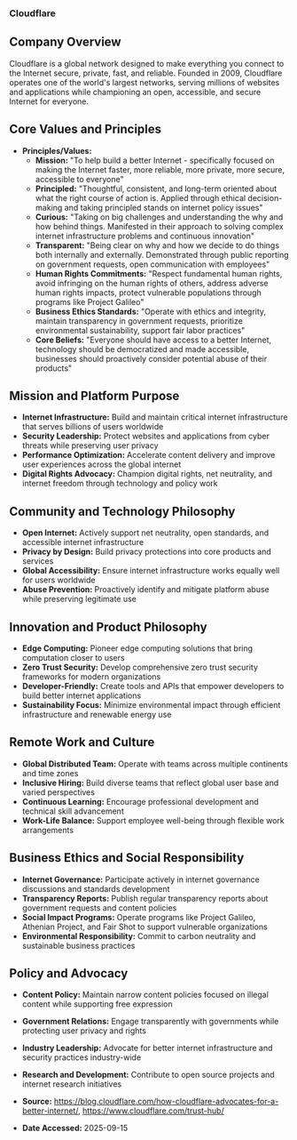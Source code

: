 ### Cloudflare

## Company Overview
Cloudflare is a global network designed to make everything you connect to the Internet secure, private, fast, and reliable. Founded in 2009, Cloudflare operates one of the world's largest networks, serving millions of websites and applications while championing an open, accessible, and secure Internet for everyone.

## Core Values and Principles

- **Principles/Values:**
  - **Mission:** "To help build a better Internet - specifically focused on making the Internet faster, more reliable, more private, more secure, accessible to everyone"
  - **Principled:** "Thoughtful, consistent, and long-term oriented about what the right course of action is. Applied through ethical decision-making and taking principled stands on internet policy issues"
  - **Curious:** "Taking on big challenges and understanding the why and how behind things. Manifested in their approach to solving complex internet infrastructure problems and continuous innovation"
  - **Transparent:** "Being clear on why and how we decide to do things both internally and externally. Demonstrated through public reporting on government requests, open communication with employees"
  - **Human Rights Commitments:** "Respect fundamental human rights, avoid infringing on the human rights of others, address adverse human rights impacts, protect vulnerable populations through programs like Project Galileo"
  - **Business Ethics Standards:** "Operate with ethics and integrity, maintain transparency in government requests, prioritize environmental sustainability, support fair labor practices"
  - **Core Beliefs:** "Everyone should have access to a better Internet, technology should be democratized and made accessible, businesses should proactively consider potential abuse of their products"

## Mission and Platform Purpose

- **Internet Infrastructure:** Build and maintain critical internet infrastructure that serves billions of users worldwide
- **Security Leadership:** Protect websites and applications from cyber threats while preserving user privacy
- **Performance Optimization:** Accelerate content delivery and improve user experiences across the global internet
- **Digital Rights Advocacy:** Champion digital rights, net neutrality, and internet freedom through technology and policy work

## Community and Technology Philosophy

- **Open Internet:** Actively support net neutrality, open standards, and accessible internet infrastructure
- **Privacy by Design:** Build privacy protections into core products and services
- **Global Accessibility:** Ensure internet infrastructure works equally well for users worldwide
- **Abuse Prevention:** Proactively identify and mitigate platform abuse while preserving legitimate use

## Innovation and Product Philosophy

- **Edge Computing:** Pioneer edge computing solutions that bring computation closer to users
- **Zero Trust Security:** Develop comprehensive zero trust security frameworks for modern organizations
- **Developer-Friendly:** Create tools and APIs that empower developers to build better internet applications
- **Sustainability Focus:** Minimize environmental impact through efficient infrastructure and renewable energy use

## Remote Work and Culture

- **Global Distributed Team:** Operate with teams across multiple continents and time zones
- **Inclusive Hiring:** Build diverse teams that reflect global user base and varied perspectives
- **Continuous Learning:** Encourage professional development and technical skill advancement
- **Work-Life Balance:** Support employee well-being through flexible work arrangements

## Business Ethics and Social Responsibility

- **Internet Governance:** Participate actively in internet governance discussions and standards development
- **Transparency Reports:** Publish regular transparency reports about government requests and content policies
- **Social Impact Programs:** Operate programs like Project Galileo, Athenian Project, and Fair Shot to support vulnerable organizations
- **Environmental Responsibility:** Commit to carbon neutrality and sustainable business practices

## Policy and Advocacy

- **Content Policy:** Maintain narrow content policies focused on illegal content while supporting free expression
- **Government Relations:** Engage transparently with governments while protecting user privacy and rights
- **Industry Leadership:** Advocate for better internet infrastructure and security practices industry-wide
- **Research and Development:** Contribute to open source projects and internet research initiatives

- **Source:** https://blog.cloudflare.com/how-cloudflare-advocates-for-a-better-internet/, https://www.cloudflare.com/trust-hub/
- **Date Accessed:** 2025-09-15